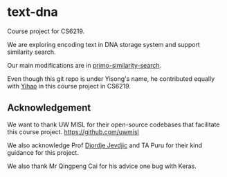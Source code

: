 # text-dna

Course project for CS6219.

We are exploring encoding text in DNA storage system and support similarity search.



Our main modifications are in [primo-similarity-search](primo-similarity-search).



Even though this git repo is under Yisong's name, he contributed equally with [Yihao](https://github.com/YihaoAng) in this course project in CS6219.



## Acknowledgement 
We want to thank UW MISL for their open-source codebases that facilitate this course project. https://github.com/uwmisl



We also acknowledge Prof [Djordje Jevdjic](https://www.comp.nus.edu.sg/~jevdjic/) and TA Puru for their kind guidance for this project. 



We also thank Mr Qingpeng Cai for his advice one bug with Keras. 

